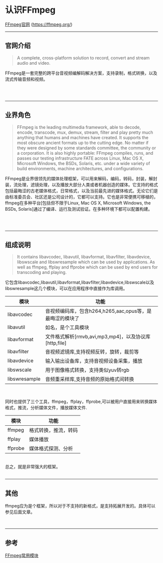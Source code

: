 # 认识FFmpeg

<!-- source: `{{ page.path }}` -->

[FFmpeg官网](https://ffmpeg.org/) (https://ffmpeg.org/)

---
## 官网介绍
>A complete, cross-platform solution to record, convert and stream audio and video.<br>

FFmpeg是一套完整的跨平台音视频编解码解决方案，支持录制，格式转换，以及流式传输音频和视频。

<br>
<br>

---
## 业界角色
>FFmpeg is the leading multimedia framework, able to decode, encode, transcode, mux, demux, stream, filter and play pretty much anything that humans and machines have created. It supports the most obscure ancient formats up to the cutting edge. No matter if they were designed by some standards committee, the community or a corporation. It is also highly portable: FFmpeg compiles, runs, and passes our testing infrastructure FATE across Linux, Mac OS X, Microsoft Windows, the BSDs, Solaris, etc. under a wide variety of build environments, machine architectures, and configurations.<br>

FFmpeg是业界很领先的媒体处理框架，可以用来解码，编码，转码，封装，解封装，流处理，滤镜处理，以及播放大部分人类或者机器创造的媒体。它支持的格式包括最晦涩的古老媒体格式，日常格式，以及当前最先进的媒体格式。无论它们是由标准委员会、社区还是公司设计的，它都可以支持。它也是非常便携可移植的，ffmpeg在多种平台[包括但不限于Linux, Mac OS X, Microsoft Windows, the BSDs, Solaris]通过了编译、运行及测试验证。在多种环境下都可以配置构建。

<br>
<br>

---
## 组成说明
>It contains libavcodec, libavutil, libavformat, libavfilter, libavdevice, libswscale and libswresample which can be used by applications. As well as ffmpeg, ffplay and ffprobe which can be used by end users for transcoding and playing.


它包含libavcodec,libavutil,libavformat,libavfilter,libavdevice,libswscale以及libswresample这几个模块，可以在应用程序中直接作为库调用。<br>

| 模块           | 功能 |
| -----------   | ----------- |
| libavcodec    | 音视频编码库，包含h264,h265,aac,opus等，是最晦涩的模块了 |
| libavutil     | 如名，是个工具模块    |
| libavformat   | 文件格式解析[rmvb,avi,mp3,mp4]，以及协议库[http,file]  |
| libavfilter   | 音视频滤镜库,支持视频反转，旋转，裁剪等  |
| libavdevice   | 输入输出设备库，支持音视频设备采集，播放|
| libswscale    | 用于图像格式转换，支持类似yuv转rgb        |
| libswresample | 音频重采样库,支持音频的原始格式间转换        |

<br>

同时也提供了三个工具，ffmpeg，ffplay，ffprobe,可以被用户直接用来转换媒体格式，推流，分析媒体文件，播放媒体文件.<br>

| 模块     | 功能 |
| -------- | ----------- |
| ffmpeg   | 格式转换，推流，转码       |
| ffplay   | 媒体播放        |
| ffprobe  | 媒体格式探测、分析        |

<br>
总之，就是非常强大的框架。

<br>
<br>

---
## 其他
ffmpeg应为是个框架，所以对于不支持的新格式，是支持拓展开发的。具体可以参见后面文章。

<br>

---
## 参考
[FFmpeg常用模块](https://www.jianshu.com/p/02dc77308772)